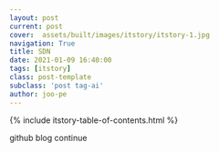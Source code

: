 ```yaml
---
layout: post
current: post
cover:  assets/built/images/itstory/itstory-1.jpg
navigation: True
title: SDN
date: 2021-01-09 16:40:00
tags: [itstory]
class: post-template
subclass: 'post tag-ai'
author: joo-pe
---
```


{% include itstory-table-of-contents.html %}

github blog continue